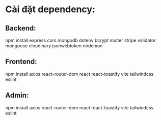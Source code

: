 # Cài đặt dependency:

## Backend:
npm install express cors mongodb dotenv bcrypt multer stripe validator mongoose cloudinary jsonwebtoken nodemon

## Frontend:
npm install axios react-router-dom react react-toastify vite tailwindcss eslint

## Admin:
npm install axios react-router-dom react react-toastify vite tailwindcss eslint